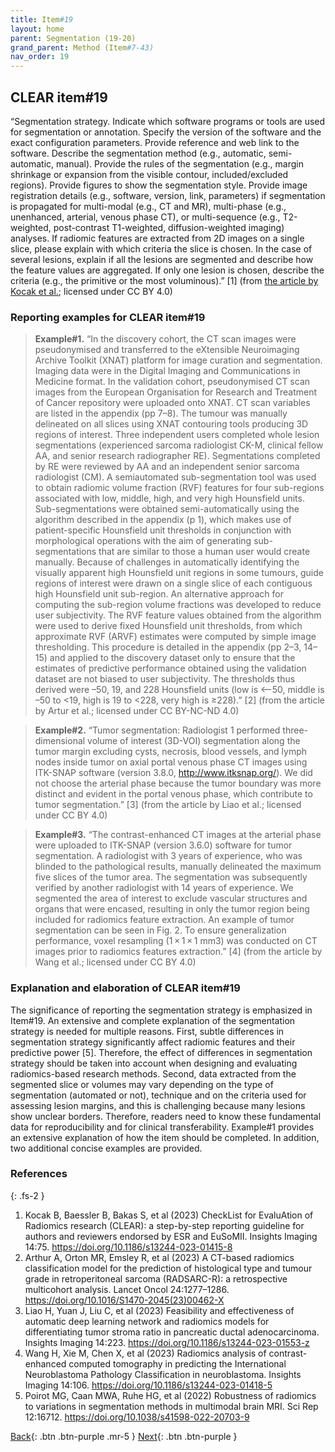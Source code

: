 ```yaml
---
title: Item#19
layout: home
parent: Segmentation (19-20)
grand_parent: Method (Item#7-43)
nav_order: 19
---
```


## CLEAR item#19


“Segmentation strategy. Indicate which software programs or tools are used for segmentation or annotation. Specify the version of the software and the exact configuration parameters. Provide reference and web link to the software. Describe the segmentation method (e.g., automatic, semi-automatic, manual). Provide the rules of the segmentation (e.g., margin shrinkage or expansion from the visible contour, included/excluded regions). Provide figures to show the segmentation style. Provide image registration details (e.g., software, version, link, parameters) if segmentation is propagated for multi-modal (e.g., CT and MR), multi-phase (e.g., unenhanced, arterial, venous phase CT), or multi-sequence (e.g., T2-weighted, post-contrast T1-weighted, diffusion-weighted imaging) analyses. If radiomic features are extracted from 2D images on a single slice, please explain with which criteria the slice is chosen. In the case of several lesions, explain if all the lesions are segmented and describe how the feature values are aggregated. If only one lesion is chosen, describe the criteria (e.g., the primitive or the most voluminous).” [1] (from [the article by Kocak et al.](https://insightsimaging.springeropen.com/articles/10.1186/s13244-023-01415-8); licensed under CC BY 4.0)


### Reporting examples for CLEAR item#19

> **Example#1.** “In the discovery cohort, the CT scan images were pseudonymised and transferred to the eXtensible Neuroimaging Archive Toolkit (XNAT) platform for image curation and segmentation. Imaging data were in the Digital Imaging and Communications in Medicine format. In the validation cohort, pseudonymised CT scan images from the European Organisation for Research and Treatment of Cancer repository were uploaded onto XNAT. CT scan variables are listed in the appendix (pp 7–8). The tumour was manually delineated on all slices using XNAT contouring tools producing 3D regions of interest. Three independent users completed whole lesion segmentations (experienced sarcoma radiologist CK-M, clinical fellow AA, and senior research radiographer RE). Segmentations completed by RE were reviewed by AA and an independent senior sarcoma radiologist (CM). A semiautomated sub-segmentation tool was used to obtain radiomic volume fraction (RVF) features for four sub-regions associated with low, middle, high, and very high Hounsfield units. Sub-segmentations were obtained semi-automatically using the algorithm described in the appendix (p 1), which makes use of patient-specific Hounsfield unit thresholds in conjunction with morphological operations with the aim of generating sub-segmentations that are similar to those a human user would create manually. Because of challenges in automatically identifying the visually apparent high Hounsfield unit regions in some tumours, guide regions of interest were drawn on a single slice of each contiguous high Hounsfield unit sub-region. An alternative approach for computing the sub-region volume fractions was developed to reduce user subjectivity. The RVF feature values obtained from the algorithm were used to derive fixed Hounsfield unit thresholds, from which approximate RVF (ARVF) estimates were computed by simple image thresholding. This procedure is detailed in the appendix (pp 2–3, 14–15) and applied to the discovery dataset only to ensure that the estimates of predictive performance obtained using the validation dataset are not biased to user subjectivity. The thresholds thus derived were –50, 19, and 228 Hounsfield units (low is <–50, middle is –50 to <19, high is 19 to <228, very high is ≥228).” [2] (from the article by Artur et al.; licensed under CC BY-NC-ND 4.0)

> **Example#2.** “Tumor segmentation: Radiologist 1 performed three-dimensional volume of interest (3D-VOI) segmentation along the tumor margin excluding cysts, necrosis, blood vessels, and lymph nodes inside tumor on axial portal venous phase CT images using ITK-SNAP software (version 3.8.0, http://www.itksnap.org/). We did not choose the arterial phase because the tumor boundary was more distinct and evident in the portal venous phase, which contribute to tumor segmentation.” [3] (from the article by Liao et al.; licensed under CC BY 4.0)

> **Example#3.** “The contrast-enhanced CT images at the arterial phase were uploaded to ITK-SNAP (version 3.6.0) software for tumor segmentation. A radiologist with 3 years of experience, who was blinded to the pathological results, manually delineated the maximum five slices of the tumor area. The segmentation was subsequently verified by another radiologist with 14 years of experience. We segmented the area of interest to exclude vascular structures and organs that were encased, resulting in only the tumor region being included for radiomics feature extraction. An example of tumor segmentation can be seen in Fig. 2. To ensure generalization performance, voxel resampling (1 × 1 × 1 mm3) was conducted on CT images prior to radiomics features extraction.” [4] (from the article by Wang et al.; licensed under CC BY 4.0)

### Explanation and elaboration of CLEAR item#19

The significance of reporting the segmentation strategy is emphasized in Item#19. An extensive and complete explanation of the segmentation strategy is needed for multiple reasons. First, subtle differences in segmentation strategy significantly affect radiomic features and their predictive power [5]. Therefore, the effect of differences in segmentation strategy should be taken into account when designing and evaluating radiomics-based research methods. Second, data extracted from the segmented slice or volumes may vary depending on the type of segmentation (automated or not), technique and on the criteria used for assessing lesion margins, and this is challenging because many lesions show unclear borders. Therefore, readers need to know these fundamental data for reproducibility and for clinical transferability. Example#1 provides an extensive explanation of how the item should be completed. In addition, two additional concise examples are provided.

### References

{: .fs-2 }

1. 	Kocak B, Baessler B, Bakas S, et al (2023) CheckList for EvaluAtion of Radiomics research (CLEAR): a step-by-step reporting guideline for authors and reviewers endorsed by ESR and EuSoMII. Insights Imaging 14:75. https://doi.org/10.1186/s13244-023-01415-8
2. 	Arthur A, Orton MR, Emsley R, et al (2023) A CT-based radiomics classification model for the prediction of histological type and tumour grade in retroperitoneal sarcoma (RADSARC-R): a retrospective multicohort analysis. Lancet Oncol 24:1277–1286. https://doi.org/10.1016/S1470-2045(23)00462-X
3. 	Liao H, Yuan J, Liu C, et al (2023) Feasibility and effectiveness of automatic deep learning network and radiomics models for differentiating tumor stroma ratio in pancreatic ductal adenocarcinoma. Insights Imaging 14:223. https://doi.org/10.1186/s13244-023-01553-z
4. 	Wang H, Xie M, Chen X, et al (2023) Radiomics analysis of contrast-enhanced computed tomography in predicting the International Neuroblastoma Pathology Classification in neuroblastoma. Insights Imaging 14:106. https://doi.org/10.1186/s13244-023-01418-5
5. 	Poirot MG, Caan MWA, Ruhe HG, et al (2022) Robustness of radiomics to variations in segmentation methods in multimodal brain MRI. Sci Rep 12:16712. https://doi.org/10.1038/s41598-022-20703-9

[Back](https://radiomic.github.io/CLEAR-E3/docs/Item2.html){: .btn .btn-purple .mr-5 }
[Next](https://radiomic.github.io/CLEAR-E3/docs/Item4.html){: .btn .btn-purple   }
